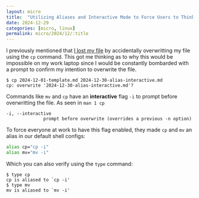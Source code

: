 ```yaml
---
layout: micro
title:  "Utilizing Aliases and Interactive Mode to Force Users to Think Twice Before Deleting Files"
date: 2024-12-29
categories: [micro, linux]
permalink: micro/2024/12/:title
---
```


I previously mentioned that [I lost my file](../jekyll-cache) by accidentally overwritting my file using the `cp` command. This got me thinking as to why this would be impossible on 
my work laptop since I would be constantly bombarded with a prompt to confirm my intention to overwrite the file. 

```
$ cp 2024-12-01-template.md 2024-12-30-alias-interactive.md
cp: overwrite '2024-12-30-alias-interactive.md'?
```

Commands like `mv` and `cp` have an **interactive** flag `-i` to prompt before overwritting the file. As seen in `man 1 cp`

```
-i, --interactive
              prompt before overwrite (overrides a previous -n option)
```

To force everyone at work to have this flag enabled, they made `cp` and `mv` an alias in our default shell configs:

```bash
alias cp="cp -i"
alias mv="mv -i"
```

Which you can also verify using the `type` command:
```
$ type cp
cp is aliased to `cp -i'
$ type mv
mv is aliased to `mv -i'
```
